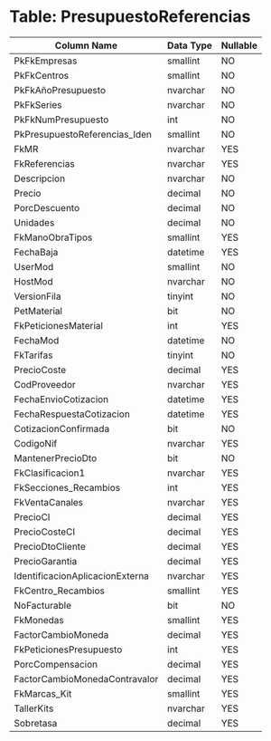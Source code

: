 # Table: PresupuestoReferencias

| Column Name | Data Type | Nullable |
|-------------|-----------|----------|
| PkFkEmpresas | smallint | NO |
| PkFkCentros | smallint | NO |
| PkFkAñoPresupuesto | nvarchar | NO |
| PkFkSeries | nvarchar | NO |
| PkFkNumPresupuesto | int | NO |
| PkPresupuestoReferencias_Iden | smallint | NO |
| FkMR | nvarchar | YES |
| FkReferencias | nvarchar | YES |
| Descripcion | nvarchar | NO |
| Precio | decimal | NO |
| PorcDescuento | decimal | NO |
| Unidades | decimal | NO |
| FkManoObraTipos | smallint | YES |
| FechaBaja | datetime | YES |
| UserMod | smallint | NO |
| HostMod | nvarchar | NO |
| VersionFila | tinyint | NO |
| PetMaterial | bit | NO |
| FkPeticionesMaterial | int | YES |
| FechaMod | datetime | NO |
| FkTarifas | tinyint | NO |
| PrecioCoste | decimal | YES |
| CodProveedor | nvarchar | YES |
| FechaEnvioCotizacion | datetime | YES |
| FechaRespuestaCotizacion | datetime | YES |
| CotizacionConfirmada | bit | NO |
| CodigoNif | nvarchar | YES |
| MantenerPrecioDto | bit | NO |
| FkClasificacion1 | nvarchar | YES |
| FkSecciones_Recambios | int | YES |
| FkVentaCanales | nvarchar | YES |
| PrecioCI | decimal | YES |
| PrecioCosteCI | decimal | YES |
| PrecioDtoCliente | decimal | YES |
| PrecioGarantia | decimal | YES |
| IdentificacionAplicacionExterna | nvarchar | YES |
| FkCentro_Recambios | smallint | YES |
| NoFacturable | bit | NO |
| FkMonedas | smallint | YES |
| FactorCambioMoneda | decimal | YES |
| FkPeticionesPresupuesto | int | YES |
| PorcCompensacion | decimal | YES |
| FactorCambioMonedaContravalor | decimal | YES |
| FkMarcas_Kit | smallint | YES |
| TallerKits | nvarchar | YES |
| Sobretasa | decimal | YES |

